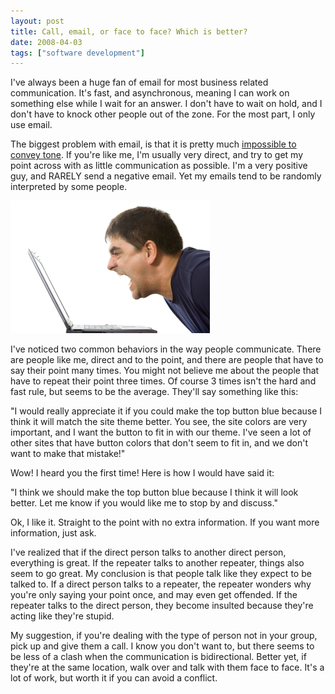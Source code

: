 ```yaml
---
layout: post
title: Call, email, or face to face? Which is better?
date: 2008-04-03
tags: ["software development"]
---
```


I've always been a huge fan of email for most business related communication. It's fast, and asynchronous, meaning I can work on something else while I wait for an answer. I don't have to wait on hold, and I don't have to knock other people out of the zone. For the most part, I only use email.

The biggest problem with email, is that it is pretty much [impossible to convey tone](http://www.apa.org/monitor/feb06/egos.html). If you're like me, I'm usually very direct, and try to get my point across with as little communication as possible. I'm a very positive guy, and RARELY send a negative email. Yet my emails tend to be randomly interpreted by some people.

![Yell at Laptop](yell-at-laptop.png) 

I've noticed two common behaviors in the way people communicate. There are people like me, direct and to the point, and there are people that have to say their point many times. You might not believe me about the people that have to repeat their point three times. Of course 3 times isn't the hard and fast rule, but seems to be the average. They'll say something like this:

"I would really appreciate it if you could make the top button blue because I think it will match the site theme better. You see, the site colors are very important, and I want the button to fit in with our theme. I've seen a lot of other sites that have button colors that don't seem to fit in, and we don't want to make that mistake!"

Wow! I heard you the first time! Here is how I would have said it:

"I think we should make the top button blue because I think it will look better. Let me know if you would like me to stop by and discuss."

Ok, I like it. Straight to the point with no extra information. If you want more information, just ask.

I've realized that if the direct person talks to another direct person, everything is great. If the repeater talks to another repeater, things also seem to go great. My conclusion is that people talk like they expect to be talked to. If a direct person talks to a repeater, the repeater wonders why you're only saying your point once, and may even get offended. If the repeater talks to the direct person, they become insulted because they're acting like they're stupid.

My suggestion, if you're dealing with the type of person not in your group, pick up and give them a call. I know you don't want to, but there seems to be less of a clash when the communication is bidirectional. Better yet, if they're at the same location, walk over and talk with them face to face. It's a lot of work, but worth it if you can avoid a conflict.